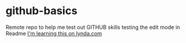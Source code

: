 # github-basics
Remote repo to help me test out GITHUB skills
testing the edit mode in Readme
[I'm learning this on lynda.com](http://www.lynda.com)
